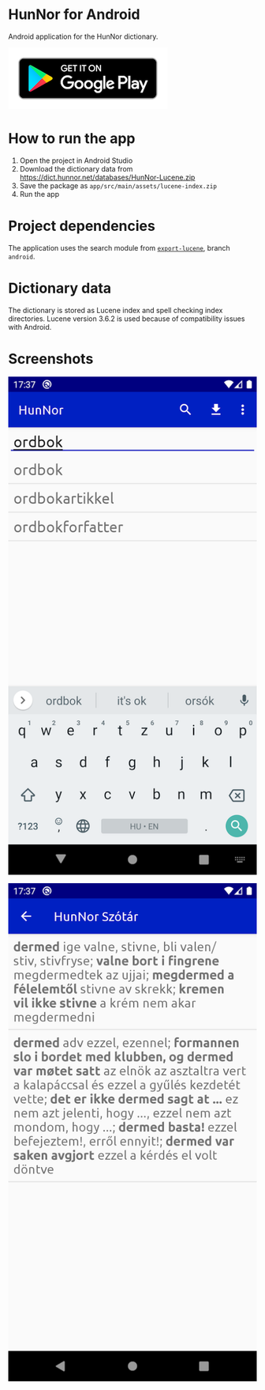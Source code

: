 # HunNor for Android

Android application for the HunNor dictionary.

[![Link to Google Play](docs/google-play-badge.png "Link to Google Play")](https://play.google.com/store/apps/details?id=net.hunnor.dict.android)

# How to run the app

1. Open the project in Android Studio
1. Download the dictionary data from https://dict.hunnor.net/databases/HunNor-Lucene.zip
1. Save the package as `app/src/main/assets/lucene-index.zip`
1. Run the app

# Project dependencies

The application uses the search module from [`export-lucene`](https://github.com/hunnor-dict/export-lucene), branch `android`.

# Dictionary data

The dictionary is stored as Lucene index and spell checking index directories. Lucene version 3.6.2 is used because of compatibility issues with Android.

# Screenshots

![Screenshot of main search](docs/activity-main.png "Screenshot of main search")

![Screenshot of content view](docs/activity-details.png "Screenshot of content view")
